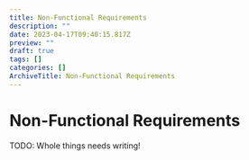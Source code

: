 ```yaml
---
title: Non-Functional Requirements
description: ""
date: 2023-04-17T09:40:15.817Z
preview: ""
draft: true
tags: []
categories: []
ArchiveTitle: Non-Functional Requirements
---
```

# Non-Functional Requirements

TODO: Whole things needs writing!
